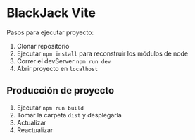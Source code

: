 # BlackJack Vite

Pasos para ejecutar proyecto:

1. Clonar repositorio
2. Ejecutar ```npm install``` para reconstruir los módulos de node
3. Correr el devServer ```npm run dev```
4. Abrir proyecto en `localhost`

## Producción de proyecto

1. Ejecutar ```npm run build```
2. Tomar la carpeta ```dist``` y desplegarla
3. Actualizar
4. Reactualizar